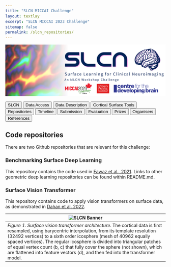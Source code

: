 ```yaml
---
title: "SLCN MICCAI Challenge"
layout: textlay
excerpt: "SLCN MICCAI 2023 Challenge"
sitemap: false
permalink: /slcn_repositories/
---
```


<img src="/images/pubpic/SLCN_Banner.png" alt="SLCN Banner" title="SLCN Banner" width="1100">

<button  onclick="window.location.href='https://metrics-lab.github.io/slcn/';">SLCN</button> <button  onclick="window.location.href='https://metrics-lab.github.io/slcn_data_access/';">Data Access</button> <button onclick="window.location.href='
https://metrics-lab.github.io/slcn_data_description/';">Data Description</button>  <button onclick="window.location.href='https://metrics-lab.github.io/slcn_cortical_surface_tools/';">Cortical Surface Tools</button>  <button onclick="window.location.href='https://metrics-lab.github.io/slcn_repositories/';">Repositories</button>  <button onclick="window.location.href='https://metrics-lab.github.io/slcn_timeline/';">Timeline</button> <button onclick="window.location.href='https://metrics-lab.github.io/slcn_submission/';">Submission</button> <button onclick="window.location.href='https://metrics-lab.github.io/slcn_evaluation/';">Evaluation</button> <button onclick="window.location.href='https://metrics-lab.github.io/slcn_prizes/';">Prizes</button> <button onclick="window.location.href='https://metrics-lab.github.io/slcn_organisers/';">Organisers</button> <button onclick="window.location.href='https://metrics-lab.github.io/slcn_references/';">References</button>


## Code repositories
There are two Github repositories that are relevant for this challenge: 

### Benchmarking Surface Deep Learning
This repository contains the code used in [Fawaz et al., 2021](https://github.com/Abdulah-Fawaz/Benchmarking-Surface-DL). Links to other geometric deep learning repositories can be found within README.md. 

### Surface Vision Transformer
This repository contains code to apply vision transformers on surface data, as demonstrated in [Dahan et al. 2022](https://github.com/metrics-lab/surface-vision-transformers).

| <img src="/images/pubpic/sit_gif.gif" alt="SLCN Banner" title="SLCN Banner" width="900"> |
| --- |
| *Figure 1. Surface vision transformer architecture*. The cortical data is first resampled, using barycentric interpolation, from its template resolution (32492 vertices) to a sixth order icosphere (mesh of 40962 equally spaced vertices). The regular icosphere is divided into triangular patches of equal vertex count (b, c) that fully cover the sphere (not shown), which are flattened into feature vectors (d), and then fed into the transformer model. | 
